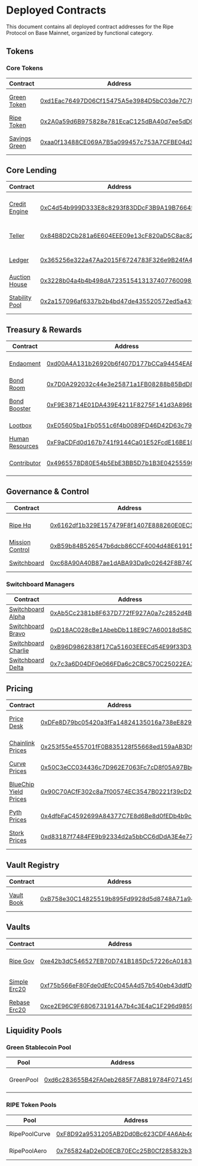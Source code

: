 # Deployed Contracts

This document contains all deployed contract addresses for the Ripe Protocol on Base Mainnet, organized by functional category.

## Tokens

### Core Tokens

| Contract                                | Address                                                                                                               | Description                 |
| --------------------------------------- | --------------------------------------------------------------------------------------------------------------------- | --------------------------- |
| [Green Token](tokens/GreenToken.md)     | [0xd1Eac76497D06Cf15475A5e3984D5bC03de7C707](https://basescan.org/address/0xd1Eac76497D06Cf15475A5e3984D5bC03de7C707) | USD-pegged stablecoin       |
| [Ripe Token](tokens/RipeToken.md)       | [0x2A0a59d6B975828e781EcaC125dBA40d7ee5dDC0](https://basescan.org/address/0x2A0a59d6B975828e781EcaC125dBA40d7ee5dDC0) | Governance token            |
| [Savings Green](tokens/SavingsGreen.md) | [0xaa0f13488CE069A7B5a099457c753A7CFBE04d36](https://basescan.org/address/0xaa0f13488CE069A7B5a099457c753A7CFBE04d36) | Interest-bearing stablecoin |

## Core Lending

| Contract                                        | Address                                                                                                               | Description                  |
| ----------------------------------------------- | --------------------------------------------------------------------------------------------------------------------- | ---------------------------- |
| [Credit Engine](core-lending/CreditEngine.md)   | [0xC4d54b999D333E8c8293f83DDcF3B9A19B76645F](https://basescan.org/address/0xC4d54b999D333E8c8293f83DDcF3B9A19B76645F) | Lending and borrowing engine |
| [Teller](core-lending/Teller.md)                | [0x84B8D2Cb281a6E604EEE09e13cF820aD5C8ac82d](https://basescan.org/address/0x84B8D2Cb281a6E604EEE09e13cF820aD5C8ac82d) | User interaction gateway     |
| [Ledger](core-lending/Ledger.md)                | [0x365256e322a47Aa2015F6724783F326e9B24fA47](https://basescan.org/address/0x365256e322a47Aa2015F6724783F326e9B24fA47) | Protocol data storage        |
| [Auction House](core-lending/AuctionHouse.md)   | [0x3228b04a4b4b498dA7235154131374077600989F](https://basescan.org/address/0x3228b04a4b4b498dA7235154131374077600989F) | Liquidation auctions         |
| [Stability Pool](core-lending/StabilityPool.md) | [0x2a157096af6337b2b4bd47de435520572ed5a439](https://basescan.org/address/0x2a157096af6337b2b4bd47de435520572ed5a439) | Liquidation backstop vault   |

## Treasury & Rewards

| Contract                                              | Address                                                                                                               | Description                  |
| ----------------------------------------------------- | --------------------------------------------------------------------------------------------------------------------- | ---------------------------- |
| [Endaoment](treasury-rewards/Endaoment.md)            | [0xd00A4A131b26920b6f407D177bCCa94454EAEF7d](https://basescan.org/address/0xd00A4A131b26920b6f407D177bCCa94454EAEF7d) | Treasury yield strategies    |
| [Bond Room](treasury-rewards/BondRoom.md)             | [0x7D0A292032c44e3e25871a1FB08288b85BdD816f](https://basescan.org/address/0x7D0A292032c44e3e25871a1FB08288b85BdD816f) | RIPE bond sales              |
| [Bond Booster](treasury-rewards/BondBooster.md)       | [0xF9E38714E01DA439E4211F8275F141d3A896bb74](https://basescan.org/address/0xF9E38714E01DA439E4211F8275F141d3A896bb74) | Bond purchase incentives     |
| [Lootbox](treasury-rewards/Lootbox.md)                | [0xE05605ba1Fb0551c6f4b0089FD46D42D63c795bA](https://basescan.org/address/0xE05605ba1Fb0551c6f4b0089FD46D42D63c795bA) | Rewards distribution         |
| [Human Resources](treasury-rewards/HumanResources.md) | [0xF9aCDFd0d167b741f9144Ca01E52FcdE16BE108b](https://basescan.org/address/0xF9aCDFd0d167b741f9144Ca01E52FcdE16BE108b) | Contributor management       |
| [Contributor](treasury-rewards/Contributor.md)        | [0x4965578D80E54b5EbE3BB5D7b1B3E0425559C1D1](https://basescan.org/address/0x4965578D80E54b5EbE3BB5D7b1B3E0425559C1D1) | Contributor vesting template |

## Governance & Control

| Contract                                                | Address                                                                                                               | Description             |
| ------------------------------------------------------- | --------------------------------------------------------------------------------------------------------------------- | ----------------------- |
| [Ripe Hq](governance-control/RipeHq.md)                 | [0x6162df1b329E157479F8f1407E888260E0EC3d2b](https://basescan.org/address/0x6162df1b329E157479F8f1407E888260E0EC3d2b) | Central governance hub  |
| [Mission Control](governance-control/MissionControl.md) | [0xB59b84B526547b6dcb86CCF4004d48E619156CF3](https://basescan.org/address/0xB59b84B526547b6dcb86CCF4004d48E619156CF3) | Protocol configuration  |
| [Switchboard](governance-control/Switchboard.md)        | [0xc68A90A40B87ae1dABA93Da9c02642F8B74030F9](https://basescan.org/address/0xc68A90A40B87ae1dABA93Da9c02642F8B74030F9) | Configuration authority |

### Switchboard Managers

| Contract                                                                      | Address                                                                                                               | Description      |
| ----------------------------------------------------------------------------- | --------------------------------------------------------------------------------------------------------------------- | ---------------- |
| [Switchboard Alpha](governance-control/configuration/SwitchboardAlpha.md)     | [0xAb5Cc2381b8F637D772fF927A0a7c2852d4B819b](https://basescan.org/address/0xAb5Cc2381b8F637D772fF927A0a7c2852d4B819b) | Config manager A |
| [Switchboard Bravo](governance-control/configuration/SwitchboardBravo.md)     | [0xD18AC028cBe1AbebDb118E9C7A60018d58C846e7](https://basescan.org/address/0xD18AC028cBe1AbebDb118E9C7A60018d58C846e7) | Config manager B |
| [Switchboard Charlie](governance-control/configuration/SwitchboardCharlie.md) | [0xB96D9862838f17Ca51603EEECd54E99f33D3461d](https://basescan.org/address/0xB96D9862838f17Ca51603EEECd54E99f33D3461d) | Config manager C |
| [Switchboard Delta](governance-control/configuration/SwitchboardDelta.md)     | [0x7c3a6D04DF0e066FDa6c2CBC570C25022EA31276](https://basescan.org/address/0x7c3a6D04DF0e066FDa6c2CBC570C25022EA31276) | Config manager D |

## Pricing

| Contract                                                | Address                                                                                                               | Description                  |
| ------------------------------------------------------- | --------------------------------------------------------------------------------------------------------------------- | ---------------------------- |
| [Price Desk](pricing/PriceDesk.md)                      | [0xDFe8D79bc05420a3fFa14824135016a738eE8299](https://basescan.org/address/0xDFe8D79bc05420a3fFa14824135016a738eE8299) | Price aggregation hub        |
| [Chainlink Prices](pricing/ChainlinkPrices.md)          | [0x253f55e455701fF0B835128f55668ed159aAB3D9](https://basescan.org/address/0x253f55e455701fF0B835128f55668ed159aAB3D9) | Chainlink oracle integration |
| [Curve Prices](pricing/CurvePrices.md)                  | [0x50C3eCC034436c7D962E7063Fc7cD8f05A97Bbc1](https://basescan.org/address/0x50C3eCC034436c7D962E7063Fc7cD8f05A97Bbc1) | Curve pool pricing           |
| [BlueChip Yield Prices](pricing/BlueChipYieldPrices.md) | [0x90C70ACfF302c8a7f00574EC3547B0221f39cD28](https://basescan.org/address/0x90C70ACfF302c8a7f00574EC3547B0221f39cD28) | Yield-bearing asset pricing  |
| [Pyth Prices](pricing/PythPrices.md)                    | [0x4dfbFaC4592699A84377C7E8d6Be8d0fEDb4b9c0](https://basescan.org/address/0x4dfbFaC4592699A84377C7E8d6Be8d0fEDb4b9c0) | Pyth oracle integration      |
| [Stork Prices](pricing/StorkPrices.md)                  | [0xd83187f7484FE9b92334d2a5bbCC6dDdA3E4e774](https://basescan.org/address/0xd83187f7484FE9b92334d2a5bbCC6dDdA3E4e774) | Stork oracle integration     |

## Vault Registry

| Contract                              | Address                                                                                                               | Description              |
| ------------------------------------- | --------------------------------------------------------------------------------------------------------------------- | ------------------------ |
| [Vault Book](registries/VaultBook.md) | [0xB758e30C14825519b895Fd9928d5d8748A71a944](https://basescan.org/address/0xB758e30C14825519b895Fd9928d5d8748A71a944) | Vault registry & rewards |

## Vaults

| Contract                              | Address                                                                                                               | Description               |
| ------------------------------------- | --------------------------------------------------------------------------------------------------------------------- | ------------------------- |
| [Ripe Gov](vaults/RipeGov.md)         | [0xe42b3dC546527EB70D741B185Dc57226cA01839D](https://basescan.org/address/0xe42b3dC546527EB70D741B185Dc57226cA01839D) | Governance staking vault  |
| [Simple Erc20](vaults/SimpleErc20.md) | [0xf75b566eF80Fde0dEfcC045A4d57b540eb43ddfD](https://basescan.org/address/0xf75b566eF80Fde0dEfcC045A4d57b540eb43ddfD) | Standard collateral vault |
| [Rebase Erc20](vaults/RebaseErc20.md) | [0xce2E96C9F6806731914A7b4c3E4aC1F296d98597](https://basescan.org/address/0xce2E96C9F6806731914A7b4c3E4aC1F296d98597) | Rebasing token vault      |

## Liquidity Pools

### Green Stablecoin Pool

| Pool      | Address                                                                                                               | Platform | Description                |
| --------- | --------------------------------------------------------------------------------------------------------------------- | -------- | -------------------------- |
| GreenPool | [0xd6c283655B42FA0eb2685F7AB819784F071459dc](https://basescan.org/address/0xd6c283655B42FA0eb2685F7AB819784F071459dc) | Curve    | GREEN/USDC stablecoin pool |

### RIPE Token Pools

| Pool          | Address                                                                                                               | Platform  | Description    |
| ------------- | --------------------------------------------------------------------------------------------------------------------- | --------- | -------------- |
| RipePoolCurve | [0xF8D92a9531205AB2Dd0Bc623CDF4A6Ab4c3a2526](https://basescan.org/address/0xF8D92a9531205AB2Dd0Bc623CDF4A6Ab4c3a2526) | Curve     | RIPE/ETH pool  |
| RipePoolAero  | [0x765824aD2eD0ECB70ECc25B0Cf285832b335d6A9](https://basescan.org/address/0x765824aD2eD0ECB70ECc25B0Cf285832b335d6A9) | Aerodrome | RIPE/WETH pool |
